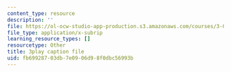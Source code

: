 ```yaml
---
content_type: resource
description: ''
file: https://ol-ocw-studio-app-production.s3.amazonaws.com/courses/3-091sc-introduction-to-solid-state-chemistry-fall-2010/fb69928703db7e0906d98f0dbc56993b_Fg78tInX5Vg.srt
file_type: application/x-subrip
learning_resource_types: []
resourcetype: Other
title: 3play caption file
uid: fb699287-03db-7e09-06d9-8f0dbc56993b
---
```

